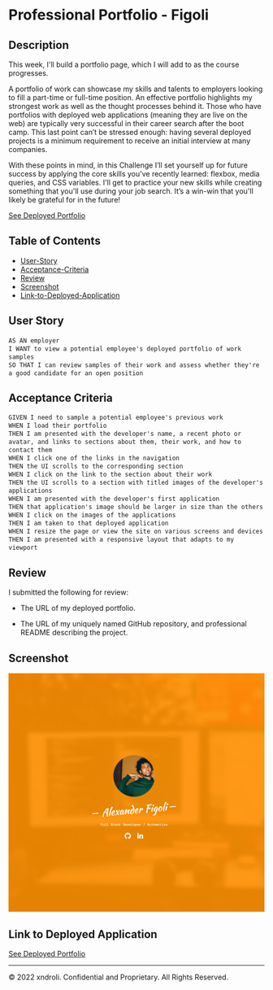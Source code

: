 # Professional Portfolio - Figoli

## Description

This week, I'll build a portfolio page, which I will add to as the course progresses.

A portfolio of work can showcase my skills and talents to employers looking to fill a part-time or full-time position. An effective portfolio highlights my strongest work as well as the thought processes behind it. Those who have portfolios with deployed web applications (meaning they are live on the web) are typically very successful in their career search after the boot camp. This last point can’t be stressed enough: having several deployed projects is a minimum requirement to receive an initial interview at many companies.

With these points in mind, in this Challenge I’ll set yourself up for future success by applying the core skills you've recently learned: flexbox, media queries, and CSS variables. I'll get to practice your new skills while creating something that you'll use during your job search. It’s a win-win that you'll likely be grateful for in the future!

[See Deployed Portfolio](https://xndroli.github.io/portfolio/)

## Table of Contents

- [User-Story](#User-Story)
- [Acceptance-Criteria](#Acceptance-Criteria)
- [Review](#Review)
- [Screenshot](#Screenshot)
- [Link-to-Deployed-Application](#Link-to-Deployed-Application)

## User Story

```
AS AN employer
I WANT to view a potential employee's deployed portfolio of work samples
SO THAT I can review samples of their work and assess whether they're a good candidate for an open position
```

## Acceptance Criteria

```
GIVEN I need to sample a potential employee's previous work
WHEN I load their portfolio
THEN I am presented with the developer's name, a recent photo or avatar, and links to sections about them, their work, and how to contact them
WHEN I click one of the links in the navigation
THEN the UI scrolls to the corresponding section
WHEN I click on the link to the section about their work
THEN the UI scrolls to a section with titled images of the developer's applications
WHEN I am presented with the developer's first application
THEN that application's image should be larger in size than the others
WHEN I click on the images of the applications
THEN I am taken to that deployed application
WHEN I resize the page or view the site on various screens and devices
THEN I am presented with a responsive layout that adapts to my viewport
```

## Review

I submitted the following for review:

- The URL of my deployed portfolio.

- The URL of my uniquely named GitHub repository, and professional README describing the project.

## Screenshot

![Portfolio](https://github.com/xndroli/portfolio/blob/25302009724e44408e8a1c1f17e7d0da55aa2866/assets/images/portfolio_screenshot.png "Portfolio Mock-up Gif")

## Link to Deployed Application

[See Deployed Portfolio](https://xndroli.github.io/portfolio/)

---

© 2022 xndroli. Confidential and Proprietary. All Rights Reserved.
